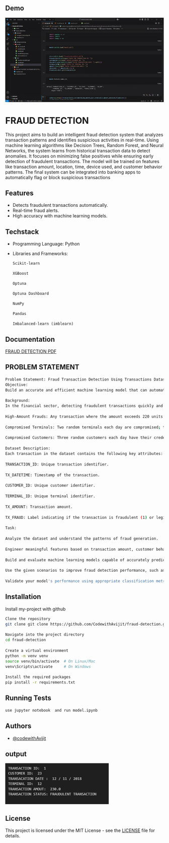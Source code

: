 ## Demo

![App Screenshot](static/demo.gif)
# FRAUD DETECTION

This project aims to build an intelligent fraud detection system that analyzes transaction patterns and identifies suspicious activities in real-time. Using machine learning algorithms like Decision Trees, Random Forest, and Neural Networks, the system learns from historical transaction data to detect anomalies. It focuses on minimizing false positives while ensuring early detection of fraudulent transactions. The model will be trained on features like transaction amount, location, time, device used, and customer behavior patterns. The final system can be integrated into banking apps to automatically flag or block suspicious transactions



## Features

- Detects fraudulent transactions automatically.
- Real-time fraud alerts.
- High accuracy with machine learning models.


## Techstack

- Programming Language: Python

- Libraries and Frameworks:

      Scikit-learn

      XGBoost

      Optuna

      Optuna Dashboard

      NumPy

      Pandas

      Imbalanced-learn (imblearn)



## Documentation

[ FRAUD DETECTION PDF](https://www.linkedin.com/in/avijit-bhadra-990a65253/overlay/1745657069807/single-media-viewer?type=DOCUMENT&profileId=ACoAAD6gdTwBExtFWmyKB5oEDGmjLi0SpW8Ed_Y&lipi=urn%3Ali%3Apage%3Ad_flagship3_profile_view_base%3B5Qv1RbXoS8mRmYsEWDOVtQ%3D%3D)


## PROBLEM STATEMENT
```bash
Problem Statement: Fraud Transaction Detection Using Transactions Dataset
Objective:
Build an accurate and efficient machine learning model that can automatically classify transactions as either fraudulent or legitimate based on transaction details.

Background:
In the financial sector, detecting fraudulent transactions quickly and accurately is critical to minimize losses and maintain customer trust. The dataset provided is a simulated transaction dataset that includes both normal and fraudulent activities, based on three specific fraud generation scenarios:

High-Amount Frauds: Any transaction where the amount exceeds 220 units is labeled as fraud.

Compromised Terminals: Two random terminals each day are compromised; transactions on these terminals for the next 28 days are marked as fraudulent.

Compromised Customers: Three random customers each day have their credentials leaked; for the next 14 days, 1/3 of their transactions (with amounts multiplied by 5) are considered fraudulent.

Dataset Description:
Each transaction in the dataset contains the following key attributes:

TRANSACTION_ID: Unique transaction identifier.

TX_DATETIME: Timestamp of the transaction.

CUSTOMER_ID: Unique customer identifier.

TERMINAL_ID: Unique terminal identifier.

TX_AMOUNT: Transaction amount.

TX_FRAUD: Label indicating if the transaction is fraudulent (1) or legitimate (0).

Task:

Analyze the dataset and understand the patterns of fraud generation.

Engineer meaningful features based on transaction amount, customer behavior, and terminal usage.

Build and evaluate machine learning models capable of accurately predicting the TX_FRAUD label.

Use the given scenarios to improve fraud detection performance, such as by tracking spending habits and terminal-specific fraud history.

Validate your model's performance using appropriate classification metrics (Accuracy, Precision, Recall, F1-Score, ROC-AUC).
```


## Installation

Install my-project with github

```bash
Clone the repository
git clone git clone https://github.com/CodewithAvijit/fraud-detection.git

Navigate into the project directory
cd fraud-detection

Create a virtual environment
python -m venv venv
source venv/bin/activate  # On Linux/Mac
venv\Scripts\activate     # On Windows

Install the required packages
pip install -r requirements.txt

```

## Running Tests

```bash
use jupyter notebook  and run model.ipynb
```


## Authors

- [@codewithAvijit](https://github.com/CodewithAvijit)


## output

![console interface](assets/ss.png)

## License
This project is licensed under the MIT License - see the [LICENSE](https://choosealicense.com/licenses/mit/) file for details.